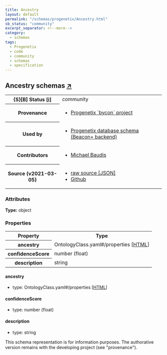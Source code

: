 ```yaml
---
title: Ancestry
layout: default
permalink: "/schemas/progenetix/Ancestry.html"
sb_status: "community"
excerpt_separator: <!--more-->
category:
  - schemas
tags:
  - Progenetix
  - code
  - community
  - schemas
  - specification
---
```


<div id="schema-header-title">
  <h2>Ancestry <span id="schema-header-title-project">schemas <a href="https://github.com/progenetix/schemas" target="_BLANK">&nearr;</a></span> </h2>
</div>

<table id="schema-header-table">
  <tr>
    <th>{S}[B] Status <a href="https://schemablocks.org/about/sb-status-levels.html">[i]</a></th>
    <td><div id="schema-header-status">community</div></td>
  </tr>

  <tr>
    <th>Provenance</th>
    <td>
      <ul>
<li><a href="https://github.com/progenetix/bycon/">Progenetix `bycon` project</a></li>
      </ul>
    </td>
  </tr>
  <tr>
    <th>Used by</th>
    <td>
      <ul>
<li><a href="https://github.com/progenetix/schemas/">Progenetix database schema (Beacon+ backend)</a></li>
      </ul>
    </td>
  </tr>

<!--more-->

  <tr>
    <th>Contributors</th>
    <td>
      <ul>
<li><a href="https://orcid.org/0000-0002-9903-4248">Michael Baudis</a></li>
      </ul>
    </td>
  </tr>
  <tr>
    <th>Source (v2021-03-05)</th>
    <td>
      <ul>
        <li><a href="current/Ancestry.json" target="_BLANK">raw source [JSON]</a></li>
        <li><a href="https://github.com/progenetix/schemas/blob/master/schemas/Ancestry.yaml" target="_BLANK">Github</a></li>
      </ul>
    </td>
  </tr>
</table>

<div id="schema-attributes-title">
  <h3>Attributes</h3>
</div>

  
__Type:__ object
### Properties

<table id="schema-properties-table">
  <tr>
    <th>Property</th>
    <th>Type</th>
  </tr>
  <tr>
    <th>ancestry</th>
    <td>OntologyClass.yaml#/properties [<a href="./OntologyClass.html">HTML</a>]</td>
  </tr>
  <tr>
    <th>confidenceScore</th>
    <td>number (float)</td>
  </tr>
  <tr>
    <th>description</th>
    <td>string</td>
  </tr>

</table>


#### ancestry

* type: OntologyClass.yaml#/properties [<a href="./OntologyClass.html">HTML</a>]




#### confidenceScore

* type: number (float)




#### description

* type: string



<div id="schema-footer">
This schema representation is for information purposes. The authorative 
version remains with the developing project (see "provenance").
</div>


